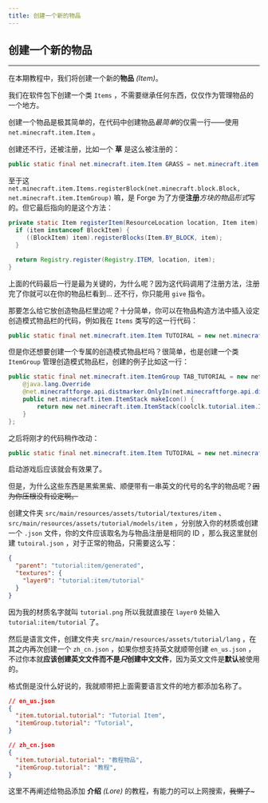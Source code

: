 ```yaml
---
title: 创建一个新的物品
---
```


## 创建一个新的物品

---

在本期教程中，我们将创建一个新的**物品** *(Item)*。

我们在软件包下创建一个类 ```Items``` ，不需要继承任何东西，仅仅作为管理物品的一个地方。

创建一个物品是极其简单的，在代码中创建物品*最简单*的仅需一行——使用 ```net.minecraft.item.Item``` 。

创建还不行，还被注册，比如一个 **草** 是这么被注册的：

``` java
public static final net.minecraft.item.Item GRASS = net.minecraft.item.Items.registerBlock(Blocks.GRASS, ItemGroup.TAB_DECORATIONS);
```

至于这 ```net.minecraft.item.Items.registerBlock(net.minecraft.block.Block, net.minecraft.item.ItemGroup)``` 嘛，是 Forge 为了方便**注册***方块的物品形式*写的。但它最后指向的是这个方法：

``` java
private static Item registerItem(ResourceLocation location, Item item) {
  if (item instanceof BlockItem) {
     ((BlockItem) item).registerBlocks(Item.BY_BLOCK, item);
  }

  return Registry.register(Registry.ITEM, location, item);
}
```

上面的代码最后一行是最为关键的，为什么呢？因为这代码调用了注册方法，注册完了你就可以在你的物品栏看到... 还不行，你只能用 ```give``` 指令。

那要怎么给它放创造物品栏里边呢？十分简单，你可以在物品构造方法中插入设定创造模式物品栏的代码，例如我在 ```Items``` 类写的这一行代码：

``` java
public static final net.minecraft.item.Item TUTOIRAL = new net.minecraft.item.Item(new net.minecraft.item.Item.Properties().tab(net.minecraft.item.ItemGroup.TAB_MISC));
```

但是你还想要创建一个专属的创造模式物品栏吗？很简单，也是创建一个类 ```ItemGroup``` 管理创造模式物品栏，创建的例子比如这一行：

``` java
public static final net.minecraft.item.ItemGroup TAB_TUTORIAL = new net.minecraft.item.ItemGroup("tutoiral") {
    @java.lang.Override
    @net.minecraftforge.api.distmarker.OnlyIn(net.minecraftforge.api.distmarker.Dist.CLIENT)
    public net.minecraft.item.ItemStack makeIcon() {
        return new net.minecraft.item.ItemStack(coolclk.tutorial.item.Items);
    }
};
```

之后将刚才的代码稍作改动：

``` java
public static final net.minecraft.item.Item TUTOIRAL = new net.minecraft.item.Item(new net.minecraft.item.Item.Properties().tab(coolclk.tutorial.item.ItemGroup.TAB_TUTORIAL));
```

启动游戏后应该就会有效果了。

但是，为什么这些东西是黑紫黑紫、顺便带有一串英文的代号的名字的物品呢？~~因为你压根没有设定啊。~~

创建文件夹 ```src/main/resources/assets/tutorial/textures/item``` 、 ```src/main/resources/assets/tutorial/models/item``` ，分别放入你的材质或创建一个 ```.json``` 文件，你的文件应该取名为与物品注册是相同的 ID ，那么我这里就创建 ```tutoiral.json``` ，对于正常的物品，只需要这么写：

``` json
{
  "parent": "tutorial:item/generated",
  "textures": {
    "layer0": "tutorial:item/tutorial"
  }
}
```

因为我的材质名字就叫 ```tutorial.png``` 所以我就直接在 ```layer0``` 处输入 ```tutorial:item/tutorial``` 了。

然后是语言文件，创建文件夹 ```src/main/resources/assets/tutorial/lang``` ，在其之内再次创建一个 ```zh_cn.json``` ，如果你想支持英文就顺带创建 ```en_us.json``` ，不过你本就**应该创建英文文件而不是*只*创建中文文件**，因为英文文件是**默认**被使用的。

格式倒是没什么好说的，我就顺带把上面需要语言文件的地方都添加名称了。

``` json
// en_us.json
{
  "item.tutorial.tutorial": "Tutorial Item",
  "itemGroup.tutorial": "Tutorial",
}
```

``` json
// zh_cn.json
{
  "item.tutorial.tutorial": "教程物品",
  "itemGroup.tutorial": "教程",
}
```

这里不再阐述给物品添加 **介绍** *(Lore)* 的教程，有能力的可以上网搜索，~~我懒了~~~